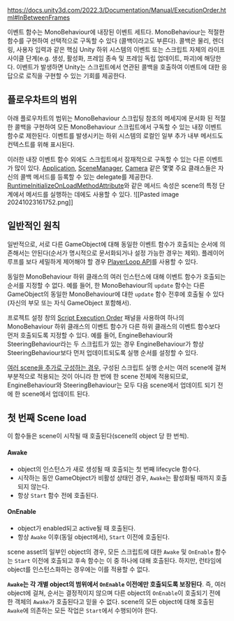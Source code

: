 https://docs.unity3d.com/2022.3/Documentation/Manual/ExecutionOrder.html#InBetweenFrames

이벤트 함수는 MonoBehaviour에 내장된 이벤트 세트다. MonoBehaviour는 적절한 함수를 구현하여 선택적으로 구독할 수 있다 (콜백이라고도 부른다).
콜백은 물리, 렌더링, 사용자 입력과 같은 핵심 Unity 하위 시스템의 이벤트 또는 스크립트 자체의 라이프사이클 단계(e.g. 생성, 활성화, 프레임 종속 및 프레임 독립 업데이트, 파괴)에 해당한다.
이벤트가 발생하면 Unity는 스크립트에서 연관된 콜백을 호출하여 이벤트에 대한 응답으로 로직을 구현할 수 있는 기회를 제공한다.

## 플로우차트의 범위
아래 플로우차트의 범위는 MonoBehaviour 스크립팅 참조의 메세지에 문서화 된 적절한 콜백을 구현하여 모든 MonoBehaviour 스크립트에서 구독할 수 있는 내장 이벤트 함수로 제한된다.
이벤트를 발생시키는 하위 시스템의 로컬인 일부 추가 내부 메서드도 컨텍스트를 위해 표시된다.

이러한 내장 이벤트 함수 외에도 스크립트에서 잠재적으로 구독할 수 있는 다른 이벤트가 많이 있다.
[Application](https://docs.unity3d.com/2022.3/Documentation/ScriptReference/Application.html), [SceneManager](https://docs.unity3d.com/2022.3/Documentation/ScriptReference/SceneManagement.SceneManager.html), [Camera](https://docs.unity3d.com/2022.3/Documentation/ScriptReference/Camera.html) 같은 몇몇 주요 클래스들은 자신의 콜백 메서드를 등록할 수 있는 delegate를 제공한다.
[RuntimeInitializeOnLoadMethodAttribute](https://docs.unity3d.com/2022.3/Documentation/ScriptReference/RuntimeInitializeOnLoadMethodAttribute.html)와 같은 메서드 속성은 scene의 특정 단계에서 메서드를 실행하는 데에도 사용할 수 있다.
![[Pasted image 20241023161752.png]]

## 일반적인 원칙

일반적으로, 서로 다른 GameObject에 대해 동일한 이벤트 함수가 호출되는 순서에 의존해서는 안된다(순서가 명시적으로 문서화되거나 설정 가능한 경우는 제외). 플레이어 루프를 보다 세밀하게 제어해야 할 경우 [PlayerLoop API](https://docs.unity3d.com/2022.3/Documentation/ScriptReference/LowLevel.PlayerLoop.html)를 사용할 수 있다.

동일한 MonoBehaviour 하위 클래스의 여러 인스턴스에 대해 이벤트 함수가 호출되는 순서를 지정할 수 없다. 예를 들어, 한 MonoBehaviour의 `update` 함수는 다른 GameObject의 동일한 MonoBehaviour에 대한 `update` 함수 전후에 호출될 수 있다(자신의 부모 또는 자식 GameObject 포함해서).

프로젝트 설정 창의 [Script Execution Order](https://docs.unity3d.com/2022.3/Documentation/Manual/class-MonoManager.html) 패널을 사용하여 하나의 MonoBehaviour 하위 클래스의 이벤트 함수가 다른 하위 클래스의 이벤트 함수보다 먼저 호출되도록 지정할 수 있다. 예를 들어, EngineBehaviour와 SteeringBehaviour라는 두 스크립트가 있는 경우 EngineBehaviour가 항상 SteeringBehaviour보다 먼저 업데이트되도록 실행 순서를 설정할 수 있다.

[여러 scene을 추가로 구성하는 경우](https://docs.unity3d.com/2022.3/Documentation/ScriptReference/SceneManagement.LoadSceneMode.Additive.html), 구성된 스크립트 실행 순서는 여러 scene에 걸쳐 부분적으로 적용되는 것이 아니라 한 번에 한 scene 전체에 적용되므로, EngineBehaviour와 SteeringBehaviour는 모두 다음 scene에서 업데이트 되기 전에 한 scene에서 업데이트 된다.

## 첫 번째 Scene load

이 함수들은 scene이 시작될 때 호출된다(scene의 object 당 한 번씩).
#### Awake
- object의 인스턴스가 새로 생성될 때 호출되는 첫 번째 lifecycle 함수다.
- 시작하는 동안 GameObject가 비활성 상태인 경우, `Awake`는 활성화될 때까지 호출되지 않는다.
- 항상 `Start` 함수 전에 호출된다.
#### OnEnable
- object가 enabled되고 active될 때 호출된다.
- 항상 `Awake` 이후(동일 object에서), `Start` 이전에 호출된다.

scene asset의 일부인 object의 경우, 모든 스크립트에 대한 `Awake` 및 `OnEnable` 함수는 `Start` 이전에 호출되고 후속 함수는 이 중 하나에 대해 호출된다. 하지만, 런타임에 object를 인스턴스화하는 경우에는 이를 적용할 수 없다.

**`Awake`는 각 개별 object의 범위에서 `OnEnable` 이전에만 호출되도록 보장된다**.
즉, 여러 object에 걸쳐, 순서는 결정적이지 않으며 다른 object의 `OnEnable`이 호출되기 전에 한 객체의 `Awake`가 호출된다고 믿을 수 없다. scene의 모든 object에 대해 호출된 `Awake`에 의존하는 모든 작업은 `Start`에서 수행되어야 한다.